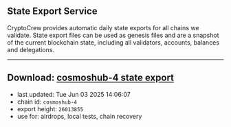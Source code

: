 ## State Export Service
CryptoCrew provides automatic daily state exports for all chains we validate. State export files can be used as genesis files and are a snapshot of the current blockchain state, including all validators, accounts, balances and delegations.

---
**Download: [cosmoshub-4 state export](https://dl-eu2.ccvalidators.com/SERVICE/cosmoshub/cosmoshub-4_export_26013855.json)**
---

- last updated: Tue Jun 03 2025 14:06:07
- chain id: `cosmoshub-4`
- export height: `26013855`
- use for: airdrops, local tests, chain recovery
